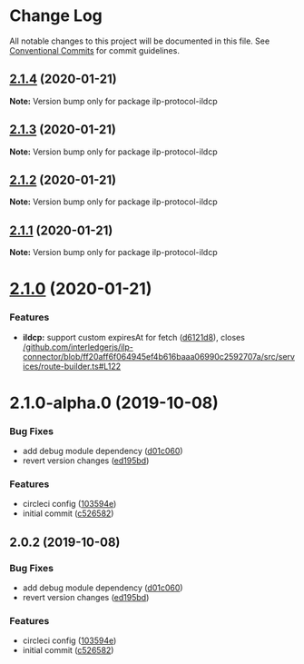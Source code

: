 # Change Log

All notable changes to this project will be documented in this file.
See [Conventional Commits](https://conventionalcommits.org) for commit guidelines.

## [2.1.4](https://github.com/interledgerjs/interledgerjs/compare/ilp-protocol-ildcp@2.1.3...ilp-protocol-ildcp@2.1.4) (2020-01-21)

**Note:** Version bump only for package ilp-protocol-ildcp





## [2.1.3](https://github.com/interledgerjs/interledgerjs/compare/ilp-protocol-ildcp@2.1.2...ilp-protocol-ildcp@2.1.3) (2020-01-21)

**Note:** Version bump only for package ilp-protocol-ildcp





## [2.1.2](https://github.com/interledgerjs/interledgerjs/compare/ilp-protocol-ildcp@2.1.1...ilp-protocol-ildcp@2.1.2) (2020-01-21)

**Note:** Version bump only for package ilp-protocol-ildcp





## [2.1.1](https://github.com/interledgerjs/interledgerjs/compare/ilp-protocol-ildcp@2.1.0...ilp-protocol-ildcp@2.1.1) (2020-01-21)

**Note:** Version bump only for package ilp-protocol-ildcp





# [2.1.0](https://github.com/interledgerjs/interledgerjs/compare/ilp-protocol-ildcp@2.1.0-alpha.0...ilp-protocol-ildcp@2.1.0) (2020-01-21)


### Features

* **ildcp:** support custom expiresAt for fetch ([d6121d8](https://github.com/interledgerjs/interledgerjs/commit/d6121d8)), closes [/github.com/interledgerjs/ilp-connector/blob/ff20aff6f064945ef4b616baaa06990c2592707a/src/services/route-builder.ts#L122](https://github.com//github.com/interledgerjs/ilp-connector/blob/ff20aff6f064945ef4b616baaa06990c2592707a/src/services/route-builder.ts/issues/L122)





# 2.1.0-alpha.0 (2019-10-08)


### Bug Fixes

* add debug module dependency ([d01c060](https://github.com/interledgerjs/interledgerjs/commit/d01c060))
* revert version changes ([ed195bd](https://github.com/interledgerjs/interledgerjs/commit/ed195bd))


### Features

* circleci config ([103594e](https://github.com/interledgerjs/interledgerjs/commit/103594e))
* initial commit ([c526582](https://github.com/interledgerjs/interledgerjs/commit/c526582))





## 2.0.2 (2019-10-08)


### Bug Fixes

* add debug module dependency ([d01c060](https://github.com/interledgerjs/interledgerjs/commit/d01c060))
* revert version changes ([ed195bd](https://github.com/interledgerjs/interledgerjs/commit/ed195bd))


### Features

* circleci config ([103594e](https://github.com/interledgerjs/interledgerjs/commit/103594e))
* initial commit ([c526582](https://github.com/interledgerjs/interledgerjs/commit/c526582))
